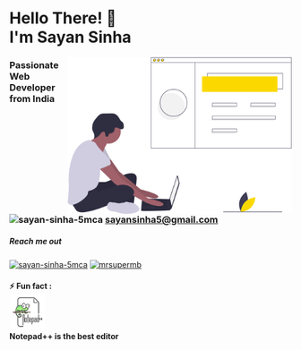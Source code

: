 <h1 align="left">Hello There! 👋 <br />I'm Sayan Sinha</h1>
<img align="right" src="images/web_developer.svg" width="400" />

<h3 align="left">
  Passionate Web Developer from India
  <br />
   <img src="https://cdn.jsdelivr.net/npm/simple-icons@3.0.1/icons/gmail.svg" alt="sayan-sinha-5mca" height="20" width="30" />
   <a href="mailto:sayansinha5@gmail.com">sayansinha5@gmail.com</a>
</h3>

<h5 align="left">Reach me out</h5>
<p align="left">
<a href="https://linkedin.com/in/sayan-sinha-5mca" target="blank"><img align="center" src="https://cdn.jsdelivr.net/npm/simple-icons@3.0.1/icons/linkedin.svg" alt="sayan-sinha-5mca" height="30" width="40" /></a>
<a href="https://instagram.com/mrsupermb" target="blank"><img align="center" src="https://cdn.jsdelivr.net/npm/simple-icons@3.0.1/icons/instagram.svg" alt="mrsupermb" height="30" width="40" /></a>
</p>
<h4 align="left">
⚡  Fun fact : <br /><img src="np++.png" height="64" width="64"><br />Notepad++ is the best editor<br />
</h4>
